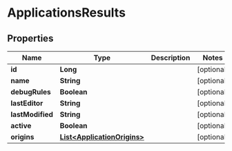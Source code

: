 

# ApplicationsResults


## Properties

| Name | Type | Description | Notes |
|------------ | ------------- | ------------- | -------------|
|**id** | **Long** |  |  [optional] |
|**name** | **String** |  |  [optional] |
|**debugRules** | **Boolean** |  |  [optional] |
|**lastEditor** | **String** |  |  [optional] |
|**lastModified** | **String** |  |  [optional] |
|**active** | **Boolean** |  |  [optional] |
|**origins** | [**List&lt;ApplicationOrigins&gt;**](ApplicationOrigins.md) |  |  [optional] |



